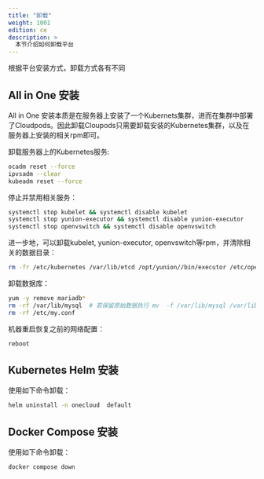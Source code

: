 ```yaml
---
title: "卸载"
weight: 1001
edition: ce
description: >
  本节介绍如何卸载平台
---
```


根据平台安装方式，卸载方式各有不同

## All in One 安装

All in One 安装本质是在服务器上安装了一个Kubernets集群，进而在集群中部署了Cloudpods。因此卸载Cloupods只需要卸载安装的Kubernetes集群，以及在服务器上安装的相关rpm即可。

卸载服务器上的Kubernetes服务:

```bash
ocadm reset --force
ipvsadm --clear
kubeadm reset --force
```

停止并禁用相关服务：

```bash
systemctl stop kubelet && systemctl disable kubelet
systemctl stop yunion-executor && systemctl disable yunion-executor
systemctl stop openvswitch && systemctl disable openvswitch
```

进一步地，可以卸载kubelet, yunion-executor, openvswitch等rpm，并清除相关的数据目录：

```bash
rm -fr /etc/kubernetes /var/lib/etcd /opt/yunion//bin/executor /etc/openvswitch /root/.kube
```

卸载数据库：
```bash
yum -y remove mariadb*
rm -rf /var/lib/mysql  # 若保留原始数据执行 mv  -f /var/lib/mysql /var/lib/mysql.$(date +"%Y%m%d-%H%M").bak
rm -rf /etc/my.conf
```

机器重启恢复之前的网络配置：
```bash
reboot
```

## Kubernetes Helm 安装

使用如下命令卸载：

```bash
helm uninstall -n onecloud  default
```

## Docker Compose 安装

使用如下命令卸载：

```bash
docker compose down
````
